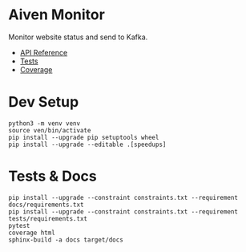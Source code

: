 # Aiven Monitor
Monitor website status and send to Kafka.

  - [API Reference](https://kmichel.github.io/aiven-monitor/)
  - [Tests](https://kmichel.github.io/aiven-monitor/tests/)
  - [Coverage](https://kmichel.github.io/aiven-monitor/coverage/)

# Dev Setup
```shell script
python3 -m venv venv
source ven/bin/activate
pip install --upgrade pip setuptools wheel
pip install --upgrade --editable .[speedups]
```

# Tests & Docs
```shell script
pip install --upgrade --constraint constraints.txt --requirement docs/requirements.txt
pip install --upgrade --constraint constraints.txt --requirement tests/requirements.txt
pytest
coverage html
sphinx-build -a docs target/docs
``` 

